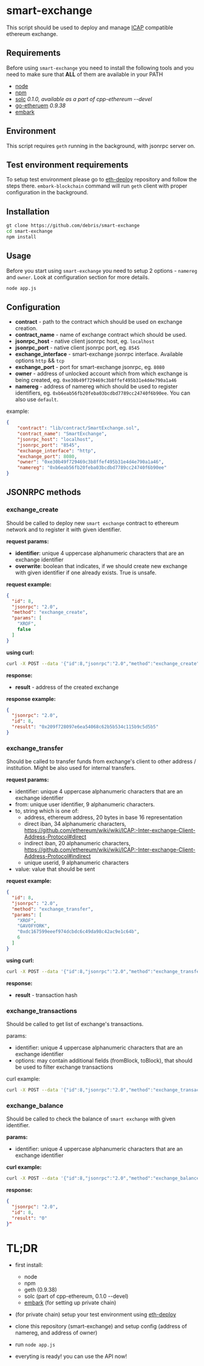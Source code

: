 # smart-exchange
This script should be used to deploy and manage [ICAP](https://github.com/ethereum/wiki/wiki/ICAP:-Inter-exchange-Client-Address-Protocol) compatible ethereum exchange.

## Requirements

Before using `smart-exchange` you need to install the following tools and you need to make sure that **ALL** of them are available in your PATH

- [node](https://nodejs.org/)
- [npm](https://www.npmjs.com/)
- [solc](https://github.com/ethereum/cpp-ethereum) *0.1.0, available as a part of cpp-ethereum --devel*
- [go-etheruem](https://github.com/ethereum/go-ethereum) *0.9.38*
- [embark](https://github.com/iurimatias/embark-framework)

## Environment

This script requires `geth` running in the background, with jsonrpc server on.

## Test environment requirements

To setup test environment please go to [eth-deploy](https://github.com/debris/eth-deploy) repository and follow the steps there. `embark-blockchain` command will run `geth` client with proper configuration in the background.

## Installation

```bash
gt clone https://github.com/debris/smart-exchange
cd smart-exchange
npm install
```

## Usage

Before you start using `smart-exchange` you need to setup 2 options - `namereg` and `owner`. Look at configuration section for more details.

```bash
node app.js
```

## Configuration

- **contract** - path to the contract which should be used on exchange creation.
- **contract_name** - name of exchange contract which should be used.
- **jsonrpc_host** - native client jsonrpc host, eg. `localhost`
- **jsonrpc_port** - native client jsonrpc port, eg. `8545`
- **exchange_interface** - smart-exchange jsonrpc interface. Available options `http` && `tcp`
- **exchange_port** - port for smart-exchange jsonrpc, eg. `8080`
- **owner** - address of unlocked account which from which exchange is being created, eg. `0xe30b49f729469c3b8ffef495b31e4d4e790a1a46`
- **namereg** - address of namereg which should be used to register identifiers, eg. `0xb6eab56fb20feba03bcdbd7789cc24740f6b90ee`. You can also use `default`.

example: 

```json
{
    "contract": "lib/contract/SmartExchange.sol",
    "contract_name": "SmartExchange",
    "jsonrpc_host": "localhost",
    "jsonrpc_port": "8545",
    "exchange_interface": "http",
    "exchange_port": 8080,
    "owner": "0xe30b49f729469c3b8ffef495b31e4d4e790a1a46",
    "namereg": "0xb6eab56fb20feba03bcdbd7789cc24740f6b90ee"
}
```

## JSONRPC methods

### exchange_create

Should be called to deploy new `smart exchange` contract to ethereum network and to register it with given identifier.

**request params:**

- **identifier**: unique 4 uppercase alphanumeric characters that are an exchange identifier
- **overwrite**: boolean that indicates, if we should create new exchange with given identifier if one already exists. True is unsafe.

**request example:**

```json
{
  "id": 8,
  "jsonrpc": "2.0",
  "method": "exchange_create",
  "params": [
    "XROF",
    false
  ]
}
```

**using curl:**

```bash
curl -X POST --data '{"id":8,"jsonrpc":"2.0","method":"exchange_create","params":["XROF", false]}' -H "Content-Type: application/json" http://localhost:8080
```

**response:**

- **result** - address of the created exchange

**response example:**

```json
{
  "jsonrpc": "2.0",
  "id": 8,
  "result": "0x209f728097e6ea54068c62b5b534c115b9c5d5b5"
}
```

### exchange_transfer

Should be called to transfer funds from exchange's client to other address / institution. Might be also used for internal transfers.

**request params:**

- identifier: unique 4 uppercase alphanumeric characters that are an exchange identifier
- from: unique user identifier, 9 alphanumeric characters.
- to, string which is one of:
    - address, ethereum address, 20 bytes in base 16 representation
    - direct iban, 34 alphanumeric characters, https://github.com/ethereum/wiki/wiki/ICAP:-Inter-exchange-Client-Address-Protocol#direct
    - indirect iban, 20 alphanumeric characters, https://github.com/ethereum/wiki/wiki/ICAP:-Inter-exchange-Client-Address-Protocol#indirect
    - unique userid, 9 alphanumeric characters
- value: value that should be sent

**request example:**

```json
{
  "id": 8,
  "jsonrpc": "2.0",
  "method": "exchange_transfer",
  "params": [
    "XROF",
    "GAVOFYORK",
    "0xdc167599eeef974dcbdc6c49da98c42ac9e1c64b",
    6
  ]
}
```

**using curl:**

```bash
curl -X POST --data '{"id":8,"jsonrpc":"2.0","method":"exchange_transfer","params":["XROF", "GAVOFYORK", "0xdc167599eeef974dcbdc6c49da98c42ac9e1c64b", 6]}' -H "Content-Type: application/json" http://localhost:8545
```

**response:**

- **result** - transaction hash

### exchange_transactions

Should be called to get list of exchange's transactions.

params:

- identifier: unique 4 uppercase alphanumeric characters that are an exchange identifier
- options: may contain additional fields (fromBlock, toBlock), that should be used to filter exchange transactions

curl example:

```bash
curl -X POST --data '{"id":8,"jsonrpc":"2.0","method":"exchange_transactions","params":["XROF", {"fromBlock": 100}]}' -H "Content-Type: application/json" http://localhost:8080
```

### exchange_balance

Should be called to check the balance of `smart exchange` with given identifier.

**params:**

- identifier: unique 4 uppercase alphanumeric characters that are an exchange identifier

**curl example:**

```bash
curl -X POST --data '{"id":8,"jsonrpc":"2.0","method":"exchange_balance","params":["XROF"]}' -H "Content-Type: application/json" http://localhost:8080
```

**response:**

```json
{
  "jsonrpc": "2.0",
  "id": 8,
  "result": "0"
}"
```

# TL;DR

- first install:
    - node
    - npm
    - geth (0.9.38)
    - solc (part of cpp-ethereum, 0.1.0 --devel)
    - [embark](https://github.com/iurimatias/embark-framework) (for setting up private chain)

- (for private chain) setup your test environment using [eth-deploy](https://github.com/debris/eth-deploy)

- clone this repository (smart-exchange) and setup config (address of namereg, and address of owner)
- run `node app.js`
- everyting is ready! you can use the API now!

